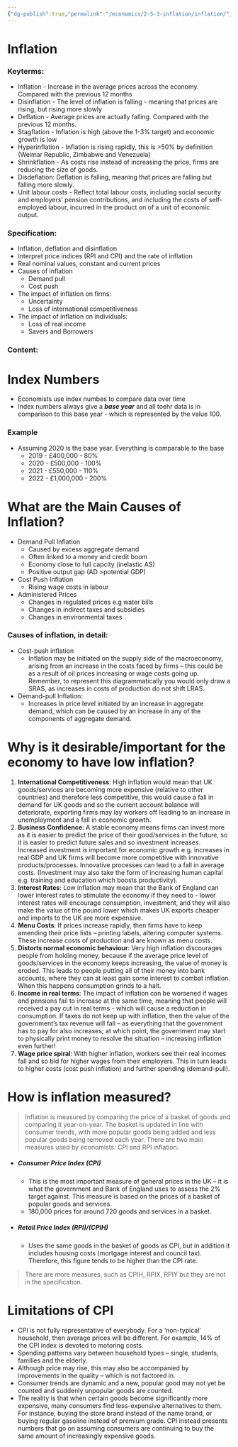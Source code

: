 ```yaml
---
{"dg-publish":true,"permalink":"/economics/2-5-3-inflation/inflation/","dgHomeLink":true,"dgPassFrontmatter":false}
---
```


# Inflation

### Keyterms:
- Inflation - Increase in the average prices across the economy. Compared with the previous 12 months
- Disinflation - The level of inflation is falling - meaning that prices are rising, but rising more slowly
- Deflation - Average prices are actually falling. Compared with the previous 12 months.
- Stagflation - Inflation is high (above the 1-3% target) and economic growth is low
- Hyperinflation - Inflation is rising rapidly, this is >50% by definition (Weimar Republic, Zimbabwe and Venezuela)
- Shrinkflation - As costs rise instead of increasing the price, firms are reducing the size of goods.
- Disdeflation: Deflation is falling, meaning that prices are falling but falling more slowly.
- Unit labour costs - Reflect total labour costs, including social security and employers’ pension contributions, and including the costs of self-employed labour, incurred in the product on of a unit of economic output.

### Specification:
- Inflation, deflation and disinflation
- Interpret price indices (RPI and CPI) and the rate of inflation
- Real nominal values, constant and current prices
- Causes of inflation
	- Demand pull
	- Cost push
- The impact of inflation on firms:
	- Uncertainty
	- Loss of international competitiveness
- The impact of inflation on individuals:
	- Loss of real income
	- Savers and Borrowers
### Content:

<div class="transclusion internal-embed is-loaded"><div class="markdown-embed">

<div class="markdown-embed-title">



</div>



# Index Numbers
- Economists use index numbes to compare data over time
- Index numbers always give a _**base year**_ and all toehr data is in comparison to this base year - which is represented by the value 100.

### Example
- Assuming 2020 is the base year. Everything is comparable to the base
	- 2019 - £400,000 - 80%
	- 2020 - £500,000 - 100%
	- 2021 - £550,000 - 110%
	- 2022 - £1,000,000 - 200%



</div></div>

 
<div class="transclusion internal-embed is-loaded"><div class="markdown-embed">

<div class="markdown-embed-title">



</div>



# What are the Main Causes of Inflation?
- Demand Pull Inflation
	- Caused by excess aggregate demand
	- Often linked to a money and credit boom
	- Economy close to full capcity (inelastic AS)
	- Positive output gap (AD >potential GDP)
- Cost Push Inflation
	- Rising wage costs in labour
- Administered Prices
	- Changes in regulated prices e.g water bills
	- Changes in indirect taxes and subsidies
	- Changes in environmental taxes

### Causes of inflation, in detail:
- Cost-push inflation
	- Inflation may be initiated on the supply side of the macroeconomy, arising from an increase in the costs faced by firms – this could be as a result of oil prices increasing or wage costs going up. Remember, to represent this diagrammatically you would only draw a SRAS, as increases in costs of production do not shift LRAS.
- Demand-pull Inflation:
	- Increases in price level initiated by an increase in aggregate demand, which can be caused by an increase in any of the components of aggregate demand.

</div></div>


<div class="transclusion internal-embed is-loaded"><div class="markdown-embed">

<div class="markdown-embed-title">



</div>

# Why is it desirable/important for the economy to have low inflation?
1. **International Competitiveness**: High inflation would mean that UK goods/services are becoming more expensive (relative to other countries) and therefore less competitive, this would cause a fall in demand for UK goods and so the current account balance will deteriorate, exporting firms may lay workers off leading to an increase in unemployment and a fall in economic growth.
2. **Business Confidence**: A stable economy means firms can invest more as it is easier to predict the price of their good/services in the future, so it is easier to predict future sales and so investment increases. Increased investment is important for economic growth e.g. increases in real GDP and UK firms will become more competitive with innovative products/processes. Innovative processes can lead to a fall in average costs. (Investment may also take the form of increasing human capital e.g. training and education which boosts productivity).
3. **Interest Rates**: Low inflation may mean that the Bank of England can lower interest rates to stimulate the economy if they need to - lower interest rates will encourage consumption, investment, and they will also make the value of the pound lower which makes UK exports cheaper and imports to the UK are more expensive.
4. **Menu Costs**: If prices increase rapidly, then firms have to keep amending their price lists – printing labels, altering computer systems. These increase costs of production and are known as menu costs.
5. **Distorts normal economic behaviour**: Very high inflation discourages people from holding money, because if the average price level of goods/services in the economy keeps increasing, the value of money is eroded. This leads to people putting all of their money into bank accounts, where they can at least gain some interest to combat inflation. When this happens consumption grinds to a halt.
6. **Income in real terms**: The impact of inflation can be worsened if wages and pensions fail to increase at the same time, meaning that people will received a pay cut in real terms - which will cause a reduction in consumption. If taxes do not keep up with inflation, then the value of the government’s tax revenue will fall – as everything that the government has to pay for also increases; at which point, the government may start to physically print money to resolve the situation – increasing inflation even further!
7. **Wage price spiral**: With higher inflation, workers see their real incomes fall and so bid for higher wages from their employers. This in turn leads to higher costs (cost push inflation) and further spending (demand-pull).

</div></div>


<div class="transclusion internal-embed is-loaded"><div class="markdown-embed">

<div class="markdown-embed-title">



</div>



# How is inflation measured?
> Inflation is measured by comparing the price of a basket of goods and comparing it year-on-year. The basket is updated in line with consumer trends, with more popular goods being added and less popular goods being removed each year. There are two main measures used by economists: CPI and RPI inflation.

- ##### Consumer Price Index (CPI) 
	- This is the most important measure of general prices in the UK – it is what the government and Bank of England uses to assess the 2% target against. This measure is based on the prices of a basket of popular goods and services.
	- 180,000 prices for around 720 goods and services in a basket.

- ##### Retail Price Index (RPI)/(CPIH)
	- Uses the same goods in the basket of goods as CPI, but in addition it includes housing costs (mortgage interest and council tax). Therefore, this figure tends to be higher than the CPI rate.

> There are more measures, such as CPIH, RPIX, RPIY but they are not in the specification.

</div></div>


<div class="transclusion internal-embed is-loaded"><div class="markdown-embed">

<div class="markdown-embed-title">



</div>



# Limitations of CPI
- CPI is not fully representative of everybody. For a ‘non-typical’ household, then average prices will be different. For example, 14% of the CPI index is devoted to motoring costs.
- Spending patterns vary between household types – single, students, families and the elderly.
- Although price may rise, this may also be accompanied by improvements in the quality – which is not factored in.
- Consumer trends are dynamic and a new, popular good may not yet be counted and suddenly unpopular goods are counted.
- The reality is that when certain goods become significantly more expensive, many consumers find less-expensive alternatives to them. For instance, buying the store brand instead of the name brand, or buying regular gasoline instead of premium grade. CPI instead presents numbers that go on assuming consumers are continuing to buy the same amount of increasingly expensive goods.

</div></div>

